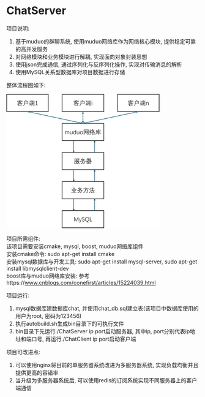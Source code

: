 # ChatServer
项目说明: 
1. 基于muduo的群聊系统, 使用muduo网络库作为网络核心模块, 提供稳定可靠的高并发服务 
2. 对网络模块和业务模块进行解耦, 实现面向对象封装思想 
3. 使用json完成通信, 通过序列化与反序列化操作, 实现对传输消息的解析 
4. 使用MySQL关系型数据库对项目数据进行存储<br>

整体流程图如下:<br>


<img src="process.png" alt="Image" width="400" height="350">


项目所需组件:  
该项目需要安装cmake, mysql, boost, muduo网络库组件  
安装cmake命令: sudo apt-get install cmake  
安装mysql数据库与开发工具: sudo apt-get install mysql-server, sudo apt-get install libmysqlclient-dev  
boost库与muduo网络库安装: 参考https://www.cnblogs.com/conefirst/articles/15224039.html

项目运行: 
1. mysql数据库建数据库chat, 并使用chat_db.sql建立表(该项目中数据库使用的用户为root, 密码为123456) 
2. 执行autobuild.sh生成bin目录下的可执行文件 
3. bin目录下先运行./ChatServer ip port启动服务器, 其中ip, port分别代表ip地址和端口号, 再运行./ChatClient ip port启动客户端

项目可改进点: 
1. 可以使用nginx将目前的单服务器系统改进为多服务器系统, 实现负载均衡并且提供更高的容错率 
2. 当升级为多服务器系统后, 可以使用redis的订阅系统实现不同服务器上的客户端通信